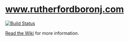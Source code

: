 # www.rutherfordboronj.com

[![Build Status](https://travis-ci.org/rutherford-nj/www.rutherfordboronj.com.svg?branch=master)](https://travis-ci.org/rutherford-nj/www.rutherfordboronj.com)

[Read the Wiki](https://github.com/rutherford-nj/www.rutherfordboronj.com/wiki) for more information.
